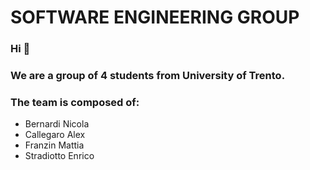 # SOFTWARE ENGINEERING GROUP

### Hi :wave:

### We are a group of 4 students from University of Trento.

### The team is composed of:
- Bernardi Nicola
- Callegaro Alex
- Franzin Mattia
- Stradiotto Enrico
